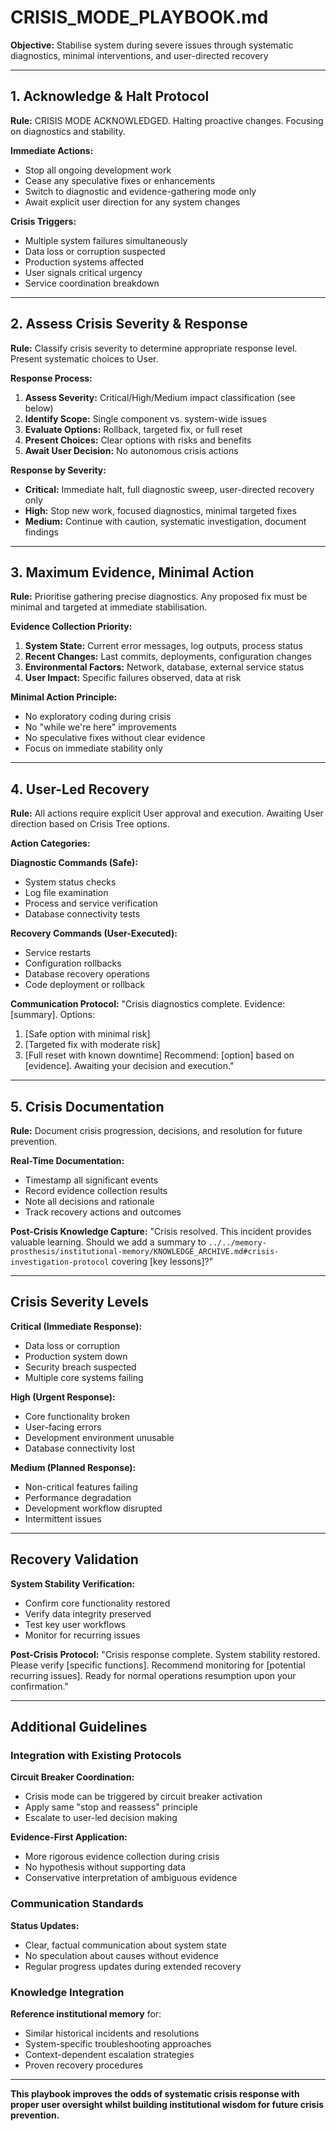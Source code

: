 # CRISIS_MODE_PLAYBOOK.md

**Objective:** Stabilise system during severe issues through systematic diagnostics, minimal interventions, and user-directed recovery

---

## 1. Acknowledge & Halt Protocol

**Rule:** CRISIS MODE ACKNOWLEDGED. Halting proactive changes. Focusing on diagnostics and stability.

**Immediate Actions:**
- Stop all ongoing development work
- Cease any speculative fixes or enhancements
- Switch to diagnostic and evidence-gathering mode only
- Await explicit user direction for any system changes

**Crisis Triggers:**
- Multiple system failures simultaneously
- Data loss or corruption suspected
- Production systems affected
- User signals critical urgency
- Service coordination breakdown

---

## 2. Assess Crisis Severity & Response

**Rule:** Classify crisis severity to determine appropriate response level. Present systematic choices to User.

**Response Process:**
1. **Assess Severity:** Critical/High/Medium impact classification (see below)
2. **Identify Scope:** Single component vs. system-wide issues
3. **Evaluate Options:** Rollback, targeted fix, or full reset
4. **Present Choices:** Clear options with risks and benefits
5. **Await User Decision:** No autonomous crisis actions

**Response by Severity:**
- **Critical:** Immediate halt, full diagnostic sweep, user-directed recovery only
- **High:** Stop new work, focused diagnostics, minimal targeted fixes
- **Medium:** Continue with caution, systematic investigation, document findings

---

## 3. Maximum Evidence, Minimal Action

**Rule:** Prioritise gathering precise diagnostics. Any proposed fix must be minimal and targeted at immediate stabilisation.

**Evidence Collection Priority:**
1. **System State:** Current error messages, log outputs, process status
2. **Recent Changes:** Last commits, deployments, configuration changes
3. **Environmental Factors:** Network, database, external service status
4. **User Impact:** Specific failures observed, data at risk

**Minimal Action Principle:**
- No exploratory coding during crisis
- No "while we're here" improvements
- No speculative fixes without clear evidence
- Focus on immediate stability only

---

## 4. User-Led Recovery

**Rule:** All actions require explicit User approval and execution. Awaiting User direction based on Crisis Tree options.

**Action Categories:**

**Diagnostic Commands (Safe):**
- System status checks
- Log file examination
- Process and service verification
- Database connectivity tests

**Recovery Commands (User-Executed):**
- Service restarts
- Configuration rollbacks
- Database recovery operations
- Code deployment or rollback

**Communication Protocol:**
"Crisis diagnostics complete. Evidence: [summary]. Options: 
1. [Safe option with minimal risk]
2. [Targeted fix with moderate risk] 
3. [Full reset with known downtime]
Recommend: [option] based on [evidence]. Awaiting your decision and execution."

---

## 5. Crisis Documentation

**Rule:** Document crisis progression, decisions, and resolution for future prevention.

**Real-Time Documentation:**
- Timestamp all significant events
- Record evidence collection results
- Note all decisions and rationale
- Track recovery actions and outcomes

**Post-Crisis Knowledge Capture:**
"Crisis resolved. This incident provides valuable learning. Should we add a summary to `../../memory-prosthesis/institutional-memory/KNOWLEDGE_ARCHIVE.md#crisis-investigation-protocol` covering [key lessons]?"

---

## Crisis Severity Levels

**Critical (Immediate Response):**
- Data loss or corruption
- Production system down
- Security breach suspected
- Multiple core systems failing

**High (Urgent Response):**
- Core functionality broken
- User-facing errors
- Development environment unusable
- Database connectivity lost

**Medium (Planned Response):**
- Non-critical features failing
- Performance degradation
- Development workflow disrupted
- Intermittent issues

---

## Recovery Validation

**System Stability Verification:**
- Confirm core functionality restored
- Verify data integrity preserved
- Test key user workflows
- Monitor for recurring issues

**Post-Crisis Protocol:**
"Crisis response complete. System stability restored. Please verify [specific functions]. Recommend monitoring for [potential recurring issues]. Ready for normal operations resumption upon your confirmation."

---

## Additional Guidelines

### Integration with Existing Protocols

**Circuit Breaker Coordination:**
- Crisis mode can be triggered by circuit breaker activation
- Apply same "stop and reassess" principle
- Escalate to user-led decision making

**Evidence-First Application:**
- More rigorous evidence collection during crisis
- No hypothesis without supporting data
- Conservative interpretation of ambiguous evidence

### Communication Standards

**Status Updates:**
- Clear, factual communication about system state
- No speculation about causes without evidence
- Regular progress updates during extended recovery

### Knowledge Integration

**Reference institutional memory** for:
- Similar historical incidents and resolutions
- System-specific troubleshooting approaches
- Context-dependent escalation strategies
- Proven recovery procedures

---

**This playbook improves the odds of systematic crisis response with proper user oversight whilst building institutional wisdom for future crisis prevention.**